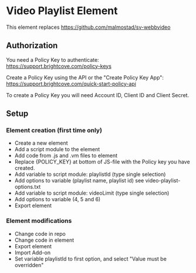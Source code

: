 
# Video Playlist Element

This element replaces https://github.com/malmostad/sv-webbvideo

## Authorization

You need a Policy Key to authenticate: https://support.brightcove.com/policy-keys

Create a Policy Key using the API or the "Create Policy Key App":
https://support.brightcove.com/quick-start-policy-api

To create a Policy Key you will need Account ID, Client ID and Client Secret.


## Setup

### Element creation (first time only)

- Create a new element
- Add a script module to the element
- Add code from .js and .vm files to element
- Replace {POLICY_KEY} at bottom of JS-file with the Policy key you have created.
- Add variable to script module: playlistId (type single selection)
- Add options to variable (playlist name, playlist id) see video-playlist-options.txt
- Add variable to script module: videoLimit (type single selection)
- Add options to variable (4, 5 and 6)
- Export element

### Element modifications

- Change code in repo
- Change code in element
- Export element
- Import Add-on
- Set variable playlistId to first option, and select "Value must be overridden"
